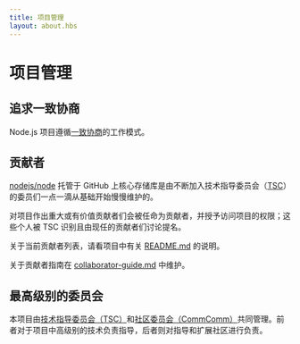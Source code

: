 ```yaml
---
title: 项目管理
layout: about.hbs
---
```


# 项目管理

## 追求一致协商

Node.js 项目遵循[一致协商][]的工作模式。

## 贡献者

[nodejs/node][] 托管于 GitHub 上核心存储库是由不断加入技术指导委员会（[TSC][]）的委员们一点一滴从基础开始慢慢维护的。

对项目作出重大或有价值贡献者们会被任命为贡献者，并授予访问项目的权限；这些个人被 TSC 识别且由现任的贡献者们讨论提名。

关于当前贡献者列表，请看项目中有关 [README.md][] 的说明。

关于贡献者指南在 [collaborator-guide.md][] 中维护。

## 最高级别的委员会

本项目由[技术指导委员会（TSC）][]和[社区委员会（CommComm）][]共同管理。前者对于项目中高级别的技术负责指导，后者则对指导和扩展社区进行负责。

[collaborator-guide.md]: https://github.com/nodejs/node/blob/main/doc/contributing/collaborator-guide.md
[社区委员会（CommComm）]: https://github.com/nodejs/community-committee/blob/master/Community-Committee-Charter.md
[一致协商]: https://en.wikipedia.org/wiki/Consensus-seeking_decision-making
[README.md]: https://github.com/nodejs/node/blob/main/README.md#current-project-team-members
[技术指导委员会（TSC）]: https://github.com/nodejs/TSC/blob/master/TSC-Charter.md
[TSC]: https://github.com/nodejs/TSC
[nodejs/node]: https://github.com/nodejs/node
